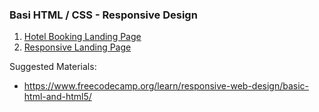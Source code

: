 ### Basi HTML / CSS - Responsive Design

1. [Hotel Booking Landing Page](https://github.com/tomorrowdevs-projects/hotel-booking-landing-page)
2. [Responsive Landing Page](https://github.com/tomorrowdevs-projects/responsive-landing-page)

Suggested Materials: 
- https://www.freecodecamp.org/learn/responsive-web-design/basic-html-and-html5/